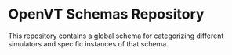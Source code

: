 # OpenVT Schemas Repository

This repository contains a global schema for categorizing different simulators and specific instances of that schema.
